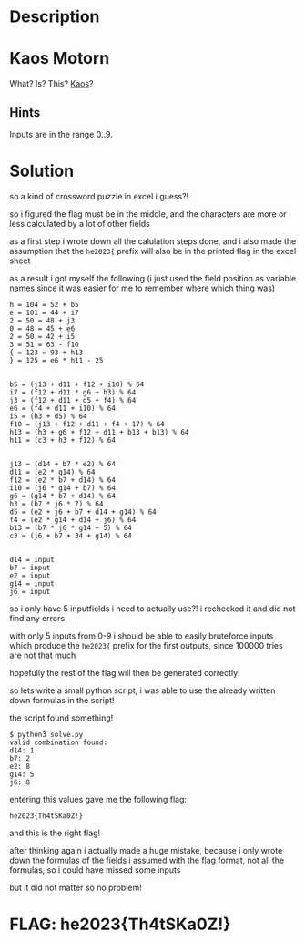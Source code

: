 # Description

# Kaos Motorn

What?
Is?
This?
[Kaos](https://docs.google.com/spreadsheets/d/1yxWyraRKss6Wqbw_ejuws6v92vwdE1AEAP1Cc8oec7M/edit?usp=sharing)?

## Hints

Inputs are in the range 0..9.

# Solution

so a kind of crossword puzzle in excel i guess?!

so i figured the flag must be in the middle, and the characters are more or less calculated by a lot of other fields

as a first step i wrote down all the calulation steps done, and i also made the assumption that the `he2023{` prefix will also be in the printed flag in the excel sheet

as a result i got myself the following (i just used the field position as variable names since it was easier for me to remember where which thing was)

```
h = 104 = 52 + b5
e = 101 = 44 + i7
2 = 50 = 48 + j3
0 = 48 = 45 + e6
2 = 50 = 42 + i5
3 = 51 = 63 - f10
{ = 123 = 93 + h13
} = 125 = e6 * h11 - 25


b5 = (j13 + d11 + f12 + i10) % 64
i7 = (f12 + d11 * g6 + h3) % 64 
j3 = (f12 + d11 + d5 + f4) % 64 
e6 = (f4 + d11 + i10) % 64 
i5 = (h3 + d5) % 64 
f10 = (j13 + f12 + d11 + f4 + 17) % 64 
h13 = (h3 + g6 + f12 + d11 + b13 + b13) % 64 
h11 = (c3 + h3 + f12) % 64 


j13 = (d14 + b7 * e2) % 64
d11 = (e2 * g14) % 64
f12 = (e2 * b7 + d14) % 64
i10 = (j6 * g14 + b7) % 64
g6 = (g14 * b7 + d14) % 64
h3 = (b7 * j6 * 7) % 64
d5 = (e2 + j6 + b7 + d14 + g14) % 64
f4 = (e2 * g14 + d14 + j6) % 64
b13 = (b7 * j6 * g14 + 5) % 64
c3 = (j6 + b7 + 34 + g14) % 64


d14 = input
b7 = input
e2 = input
g14 = input
j6 = input
```

so i only have 5 inputfields i need to actually use?! i rechecked it and did not find any errors

with only 5 inputs from 0-9 i should be able to easily bruteforce inputs which produce the `he2023{` prefix for the first outputs, since 100000 tries are not that much

hopefully the rest of the flag will then be generated correctly!

so lets write a small python script, i was able to use the already written down formulas in the script!

the script found something!

```
$ python3 solve.py
valid combination found:
d14: 1
b7: 2
e2: 8
g14: 5
j6: 8
```

entering this values gave me the following flag:

```
he2023{Th4tSKa0Z!}
```

and this is the right flag!

after thinking again i actually made a huge mistake, because i only wrote down the formulas of the fields i assumed with the flag format, not all the formulas, so i could have missed some inputs

but it did not matter so no problem!

# FLAG: he2023{Th4tSKa0Z!}
